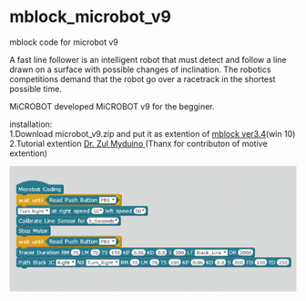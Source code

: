 # mblock_microbot_v9
mblock code for microbot v9

A fast line follower is an intelligent robot that must detect
and follow a line drawn on a surface with possible changes of inclination.
The robotics competitions demand that the robot go over a racetrack
in the shortest possible time. 

MiCROBOT developed MiCROBOT v9 for the begginer.

installation:<br>
1.Download microbot_v9.zip and put it as extention of  <a href="https://motive.global/wp-content/uploads/software/mBlock_win_V3.4.12.exe">mblock ver3.4</a>(win 10)<br>
2.Tutorial extention <a href="https://www.youtube.com/channel/UClvDcd_48ju_Qxvp19ZA3zA/videos"> Dr. Zul Myduino </a>(Thanx for contributon of motive extention)

![alt_tag](https://raw.githubusercontent.com/julkifli/mblock_microbot_v9/main/mblock.png)


